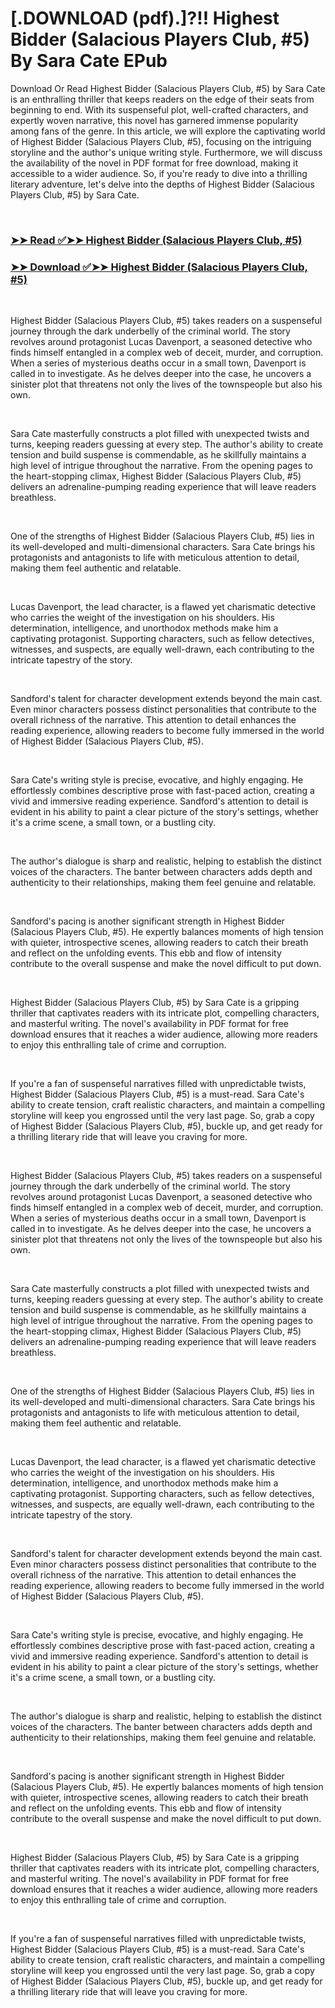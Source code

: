 # [.DOWNLOAD (pdf).]?!! Highest Bidder (Salacious Players Club, #5) By Sara Cate EPub

<p>Download Or Read Highest Bidder (Salacious Players Club, #5) by Sara Cate is an enthralling thriller that keeps readers on the edge of their seats from beginning to end. With its suspenseful plot, well-crafted characters, and expertly woven narrative, this novel has garnered immense popularity among fans of the genre. In this article, we will explore the captivating world of Highest Bidder (Salacious Players Club, #5), focusing on the intriguing storyline and the author's unique writing style. Furthermore, we will discuss the availability of the novel in PDF format for free download, making it accessible to a wider audience. So, if you're ready to dive into a thrilling literary adventure, let's delve into the depths of Highest Bidder (Salacious Players Club, #5) by Sara Cate.</p>
<p>&nbsp;</p>

### [➤➤ Read ✅➤➤ Highest Bidder (Salacious Players Club, #5)](https://pdfworldnow.com/?book=62322599)

### [➤➤ Download ✅➤➤ Highest Bidder (Salacious Players Club, #5)](https://pdfworldnow.com/?book=62322599)

<p>&nbsp;</p>
<p>Highest Bidder (Salacious Players Club, #5) takes readers on a suspenseful journey through the dark underbelly of the criminal world. The story revolves around protagonist Lucas Davenport, a seasoned detective who finds himself entangled in a complex web of deceit, murder, and corruption. When a series of mysterious deaths occur in a small town, Davenport is called in to investigate. As he delves deeper into the case, he uncovers a sinister plot that threatens not only the lives of the townspeople but also his own.</p>
<p>&nbsp;</p>
<p>Sara Cate masterfully constructs a plot filled with unexpected twists and turns, keeping readers guessing at every step. The author's ability to create tension and build suspense is commendable, as he skillfully maintains a high level of intrigue throughout the narrative. From the opening pages to the heart-stopping climax, Highest Bidder (Salacious Players Club, #5) delivers an adrenaline-pumping reading experience that will leave readers breathless.</p>
<p>&nbsp;</p>
<p>One of the strengths of Highest Bidder (Salacious Players Club, #5) lies in its well-developed and multi-dimensional characters. Sara Cate brings his protagonists and antagonists to life with meticulous attention to detail, making them feel authentic and relatable.</p>
<p>&nbsp;</p>
<p>Lucas Davenport, the lead character, is a flawed yet charismatic detective who carries the weight of the investigation on his shoulders. His determination, intelligence, and unorthodox methods make him a captivating protagonist. Supporting characters, such as fellow detectives, witnesses, and suspects, are equally well-drawn, each contributing to the intricate tapestry of the story.</p>
<p>&nbsp;</p>
<p>Sandford's talent for character development extends beyond the main cast. Even minor characters possess distinct personalities that contribute to the overall richness of the narrative. This attention to detail enhances the reading experience, allowing readers to become fully immersed in the world of Highest Bidder (Salacious Players Club, #5).</p>
<p>&nbsp;</p>
<p>Sara Cate's writing style is precise, evocative, and highly engaging. He effortlessly combines descriptive prose with fast-paced action, creating a vivid and immersive reading experience. Sandford's attention to detail is evident in his ability to paint a clear picture of the story's settings, whether it's a crime scene, a small town, or a bustling city.</p>
<p>&nbsp;</p>
<p>The author's dialogue is sharp and realistic, helping to establish the distinct voices of the characters. The banter between characters adds depth and authenticity to their relationships, making them feel genuine and relatable.</p>
<p>&nbsp;</p>
<p>Sandford's pacing is another significant strength in Highest Bidder (Salacious Players Club, #5). He expertly balances moments of high tension with quieter, introspective scenes, allowing readers to catch their breath and reflect on the unfolding events. This ebb and flow of intensity contribute to the overall suspense and make the novel difficult to put down.</p>
<p>&nbsp;</p>
<p>Highest Bidder (Salacious Players Club, #5) by Sara Cate is a gripping thriller that captivates readers with its intricate plot, compelling characters, and masterful writing. The novel's availability in PDF format for free download ensures that it reaches a wider audience, allowing more readers to enjoy this enthralling tale of crime and corruption.</p>
<p>&nbsp;</p>
<p>If you're a fan of suspenseful narratives filled with unpredictable twists, Highest Bidder (Salacious Players Club, #5) is a must-read. Sara Cate's ability to create tension, craft realistic characters, and maintain a compelling storyline will keep you engrossed until the very last page. So, grab a copy of Highest Bidder (Salacious Players Club, #5), buckle up, and get ready for a thrilling literary ride that will leave you craving for more.</p>
<p>&nbsp;</p>
<p>Highest Bidder (Salacious Players Club, #5) takes readers on a suspenseful journey through the dark underbelly of the criminal world. The story revolves around protagonist Lucas Davenport, a seasoned detective who finds himself entangled in a complex web of deceit, murder, and corruption. When a series of mysterious deaths occur in a small town, Davenport is called in to investigate. As he delves deeper into the case, he uncovers a sinister plot that threatens not only the lives of the townspeople but also his own.</p>
<p>&nbsp;</p>
<p>Sara Cate masterfully constructs a plot filled with unexpected twists and turns, keeping readers guessing at every step. The author's ability to create tension and build suspense is commendable, as he skillfully maintains a high level of intrigue throughout the narrative. From the opening pages to the heart-stopping climax, Highest Bidder (Salacious Players Club, #5) delivers an adrenaline-pumping reading experience that will leave readers breathless.</p>
<p>&nbsp;</p>
<p>One of the strengths of Highest Bidder (Salacious Players Club, #5) lies in its well-developed and multi-dimensional characters. Sara Cate brings his protagonists and antagonists to life with meticulous attention to detail, making them feel authentic and relatable.</p>
<p>&nbsp;</p>
<p>Lucas Davenport, the lead character, is a flawed yet charismatic detective who carries the weight of the investigation on his shoulders. His determination, intelligence, and unorthodox methods make him a captivating protagonist. Supporting characters, such as fellow detectives, witnesses, and suspects, are equally well-drawn, each contributing to the intricate tapestry of the story.</p>
<p>&nbsp;</p>
<p>Sandford's talent for character development extends beyond the main cast. Even minor characters possess distinct personalities that contribute to the overall richness of the narrative. This attention to detail enhances the reading experience, allowing readers to become fully immersed in the world of Highest Bidder (Salacious Players Club, #5).</p>
<p>&nbsp;</p>
<p>Sara Cate's writing style is precise, evocative, and highly engaging. He effortlessly combines descriptive prose with fast-paced action, creating a vivid and immersive reading experience. Sandford's attention to detail is evident in his ability to paint a clear picture of the story's settings, whether it's a crime scene, a small town, or a bustling city.</p>
<p>&nbsp;</p>
<p>The author's dialogue is sharp and realistic, helping to establish the distinct voices of the characters. The banter between characters adds depth and authenticity to their relationships, making them feel genuine and relatable.</p>
<p>&nbsp;</p>
<p>Sandford's pacing is another significant strength in Highest Bidder (Salacious Players Club, #5). He expertly balances moments of high tension with quieter, introspective scenes, allowing readers to catch their breath and reflect on the unfolding events. This ebb and flow of intensity contribute to the overall suspense and make the novel difficult to put down.</p>
<p>&nbsp;</p>
<p>Highest Bidder (Salacious Players Club, #5) by Sara Cate is a gripping thriller that captivates readers with its intricate plot, compelling characters, and masterful writing. The novel's availability in PDF format for free download ensures that it reaches a wider audience, allowing more readers to enjoy this enthralling tale of crime and corruption.</p>
<p>&nbsp;</p>
<p>If you're a fan of suspenseful narratives filled with unpredictable twists, Highest Bidder (Salacious Players Club, #5) is a must-read. Sara Cate's ability to create tension, craft realistic characters, and maintain a compelling storyline will keep you engrossed until the very last page. So, grab a copy of Highest Bidder (Salacious Players Club, #5), buckle up, and get ready for a thrilling literary ride that will leave you craving for more.</p>
<p>&nbsp;</p>
